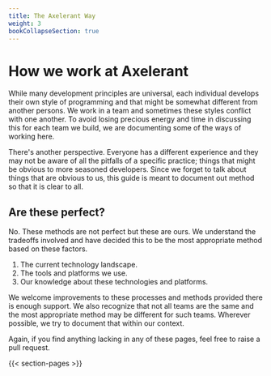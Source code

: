 ```yaml
---
title: The Axelerant Way
weight: 3
bookCollapseSection: true
---
```


# How we work at Axelerant

While many development principles are universal, each individual develops their own style of programming and that might be somewhat different from another persons. We work in a team and sometimes these styles conflict with one another. To avoid losing precious energy and time in discussing this for each team we build, we are documenting some of the ways of working here.

There's another perspective. Everyone has a different experience and they may not be aware of all the pitfalls of a specific practice; things that might be obvious to more seasoned developers. Since we forget to talk about things that are obvious to us, this guide is meant to document out method so that it is clear to all.

## Are these perfect?

No. These methods are not perfect but these are ours. We understand the tradeoffs involved and have decided this to be the most appropriate method based on these factors.

1. The current technology landscape.
1. The tools and platforms we use.
1. Our knowledge about these technologies and platforms.

We welcome improvements to these processes and methods provided there is enough support. We also recognize that not all teams are the same and the most appropriate method may be different for such teams. Wherever possible, we try to document that within our context.

Again, if you find anything lacking in any of these pages, feel free to raise a pull request.

{{< section-pages >}}
